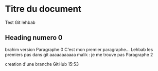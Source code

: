 # Titre du document
Test Git lehbab

## Heading numero 0
brahim version
Paragraphe 0
C'est mon premier paragraphe... Lehbab
les premiers pas dans git
aaaaaaaaaaa
malik : je me trouve pas 
Paragraphe 2


creation d'une branche GitHub 15:53 

